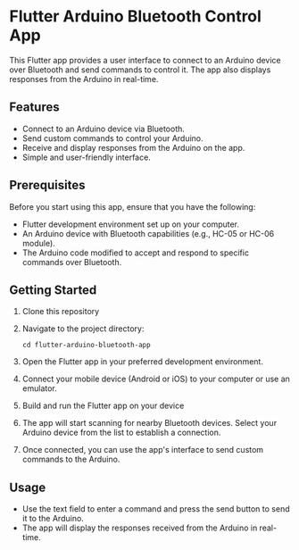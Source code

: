 # Flutter Arduino Bluetooth Control App

This Flutter app provides a user interface to connect to an Arduino device over Bluetooth and send commands to control it. The app also displays responses from the Arduino in real-time.

## Features

- Connect to an Arduino device via Bluetooth.
- Send custom commands to control your Arduino.
- Receive and display responses from the Arduino on the app.
- Simple and user-friendly interface.

## Prerequisites

Before you start using this app, ensure that you have the following:

- Flutter development environment set up on your computer.
- An Arduino device with Bluetooth capabilities (e.g., HC-05 or HC-06 module).
- The Arduino code modified to accept and respond to specific commands over Bluetooth.

## Getting Started

1. Clone this repository
1. Navigate to the project directory:
    ```
    cd flutter-arduino-bluetooth-app
    ```
1. Open the Flutter app in your preferred development environment.

1. Connect your mobile device (Android or iOS) to your computer or use an emulator.

1. Build and run the Flutter app on your device
1. The app will start scanning for nearby Bluetooth devices. Select your Arduino device from the list to establish a connection.
1. Once connected, you can use the app's interface to send custom commands to the Arduino.

## Usage

- Use the text field to enter a command and press the send button to send it to the Arduino.
- The app will display the responses received from the Arduino in real-time.